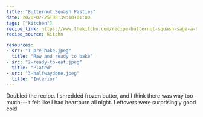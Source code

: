 ```yaml
---
title: "Butternut Squash Pasties"
date: 2020-02-25T08:39:10+01:00
tags: ["kitchen"]
recipe_link: https://www.thekitchn.com/recipe-butternut-squash-sage-a-98771
recipe_source: Kitchn

resources:
- src: "1-pre-bake.jpeg"
  title: "Raw and ready to bake"
- src: "2-ready-to-eat.jpeg"
  title: "Plated"
- src: "3-halfwaydone.jpeg"
  title: "Interior"
---
```


Doubled the recipe. I shredded frozen butter, and I think there was way too much---it felt like I had heartburn all night. Leftovers were surprisingly good cold.
